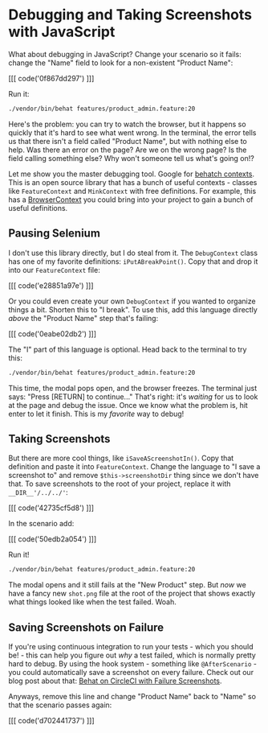 # Debugging and Taking Screenshots with JavaScript

What about debugging in JavaScript? Change your scenario so it fails: change the
"Name" field to look for a non-existent "Product Name":

[[[ code('0f867dd297') ]]]

Run it:

```bash
./vendor/bin/behat features/product_admin.feature:20
```

Here's the problem: you can try to watch the browser, but it happens so quickly that
it's hard to see what went wrong. In the terminal, the error tells us that there isn't
a field called "Product Name", but with nothing else to help. Was there an error on
the page? Are we on the wrong page? Is the field calling something else? Why won't
someone tell us what's going on!?

Let me show you the master debugging tool. Google for [behatch contexts](https://github.com/Behatch/contexts).
This is an open source library that has a bunch of useful contexts - classes like
`FeatureContext` and `MinkContext` with free definitions. For example, this has a
[BrowserContext](https://github.com/Behatch/contexts/blob/master/src/Context/BrowserContext.php)
you could bring into your project to gain a bunch of useful definitions.

## Pausing Selenium

I don't use this library directly, but I do steal from it. The `DebugContext` class
has one of my favorite definitions: `iPutABreakPoint()`. Copy that and drop it into
our `FeatureContext` file:

[[[ code('e28851a97e') ]]]

Or you could even create your own `DebugContext` if you wanted to organize things a bit.
Shorten this to "I break". To use this, add this language directly *above* the "Product Name"
step that's failing:

[[[ code('0eabe02db2') ]]]

The "I" part of this language is optional. Head back to the terminal to try this:

```bash
./vendor/bin/behat features/product_admin.feature:20
```

This time, the modal pops open, and the browser freezes. The terminal just says:
"Press [RETURN] to continue..." That's right: it's *waiting* for us to look at the
page and debug the issue. Once we know what the problem is, hit enter to let it finish.
This is my *favorite* way to debug!

## Taking Screenshots

But there are more cool things, like `iSaveAScreenshotIn()`. Copy that definition and
paste it into `FeatureContext`. Change the language to "I save a screenshot to" and
remove `$this->screenshotDir` thing since we don't have that. To save screenshots to
the root of your project, replace it with `__DIR__'/../../'`:

[[[ code('42735cf5d8') ]]]

In the scenario add:

[[[ code('50edb2a054') ]]]

Run it!

```bash
./vendor/bin/behat features/product_admin.feature:20
```

The modal opens and it still fails at the "New Product" step. But *now* we have a
fancy new `shot.png` file at the root of the project that shows exactly what things
looked like when the test failed. Woah.

## Saving Screenshots on Failure

If you're using continuous integration to run your tests - which you should be! - 
this can help you figure out *why* a test failed, which is normally pretty hard
to debug. By using the hook system - something like `@AfterScenario` -  you could
automatically save a screenshot on every failure. Check out our blog post about that:
[Behat on CircleCI with Failure Screenshots](/blog/circle-ci-behat-screenshots).

Anyways, remove this line and change "Product Name" back to "Name" so that the scenario
passes again:

[[[ code('d702441737') ]]]
